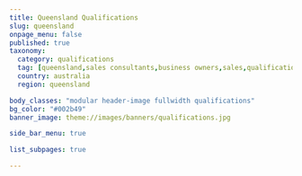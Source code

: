 ```yaml
---
title: Queensland Qualifications
slug: queensland
onpage_menu: false
published: true
taxonomy:
  category: qualifications
  tag: [queensland,sales consultants,business owners,sales,qualification]
  country: australia
  region: queensland

body_classes: "modular header-image fullwidth qualifications"
bg_color: "#002b49"
banner_image: theme://images/banners/qualifications.jpg

side_bar_menu: true

list_subpages: true

---
```

